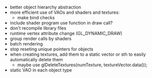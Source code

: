 - better object hierarchy abstraction
- more efficient use of VAOs and shaders and textures:
    + make bind checks
- include shader program use function in draw call?
- don't recompile library files
- runtime vertex attribute change (GL_DYNAMIC_DRAW)
- group render calls by shaders
- batch rendering
- stop reseting unique pointers for objects
- when creating textures, add them to a static vector or sth to easily automatically delete them
    + maybe use glDeleteTextures(numTexture, textureVector.data());
- static VAO in each object type